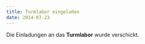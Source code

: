```yaml
---
title: Turmlabor eingeladen
date: 2014-07-23
---
```

Die Einladungen an das **Turmlabor** wurde verschickt.
